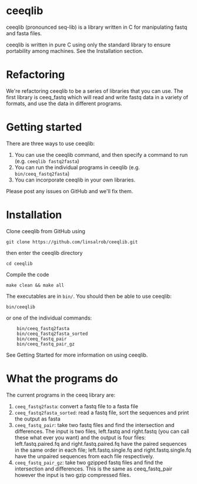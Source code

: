 # ceeqlib
ceeqlib (pronounced seq-lib) is a library written in C for manipulating fastq and fasta files.

ceeqlib is written in pure C using only the standard library to ensure portability among machines. See the Installation section.

# Refactoring

We're refactoring ceeqlib to be a series of libraries that you can use. The first library is ceeq_fastq which will read and write fastq data in a variety of formats, and use the data in different programs.



# Getting started

There are three ways to use ceeqlib:

1. You can use the ceeqlib command, and then specify a command to run (e.g. `ceeqlib fastq2fasta`)
2. You can run the individual programs in ceeqlib (e.g. `bin/ceeq_fastq2fasta`)
3. You can incorporate ceeqlib in your own libraries.


Please post any issues on GitHub and we'll fix them.




# Installation

Clone ceeqlib from GitHub using 

``` git clone https://github.com/linsalrob/ceeqlib.git ```

then enter the ceeqlib directory

``` cd ceeqlib ```

Compile the code

``` make clean && make all ```

The executables are in `bin/`. You should then be able to use ceeqlib:

``` bin/ceeqlib ```

or one of the individual commands:

``` 
	bin/ceeq_fastq2fasta  
	bin/ceeq_fastq2fasta_sorted 
	bin/ceeq_fastq_pair 
	bin/ceeq_fastq_pair_gz

```

See Getting Started for more information on using ceeqlib.

# What the programs do

The current programs in the ceeq library are:

1. `ceeq_fastq2fasta`: convert a fastq file to a fasta file
2. `ceeq_fastq2fasta_sorted`: read a fastq file, sort the sequences and print the output as fasta
3. `ceeq_fastq_pair`: take two fastq files and find the intersection and differences. The input is two files, left.fastq and right.fastq (you can call these what ever you want) and the output is four files: left.fastq.paired.fq and right.fastq.paired.fq have the paired sequences in the same order in each file; left.fastq.single.fq and right.fastq.single.fq have the unpaired sequences from each file respectively.
4. `ceeq_fastq_pair_gz`: take two gzipped fastq files and find the intersection and differences. This is the same as ceeq_fastq_pair however the input is two gzip compressed files.
